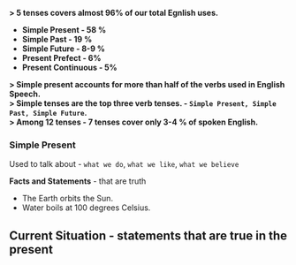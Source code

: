 **> 5 tenses covers almost 96% of our total Egnlish uses.**
- **Simple Present - 58 %**
- **Simple Past - 19 %**
- **Simple Future - 8-9 %**
- **Present Prefect - 6%**
- **Present Continuous - 5%**

**> Simple present accounts for more than half of the verbs used in English Speech.**<br>
**> Simple tenses are the top three verb tenses. - `Simple Present, Simple Past, Simple Future`.**<br>
**> Among 12 tenses - 7 tenses cover only 3-4 % of spoken English.**

### **Simple Present**
Used to talk about - `what we do`, `what we like`, `what we believe`

**Facts and Statements** - that are truth
- The Earth orbits the Sun.
- Water boils at 100 degrees Celsius.

**Current Situation** - statements that are true in the present
- 